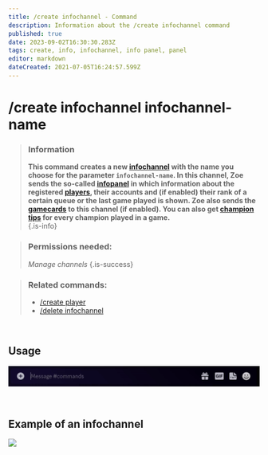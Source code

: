 ```yaml
---
title: /create infochannel - Command
description: Information about the /create infochannel command
published: true
date: 2023-09-02T16:30:30.283Z
tags: create, info, infochannel, info panel, panel
editor: markdown
dateCreated: 2021-07-05T16:24:57.599Z
---
```


# /create infochannel infochannel-name

>### Information
>**This command creates a new [infochannel](/en/features/infoChannel) with the name you choose for the parameter `infochannel-name`. In this channel, Zoe sends the so-called [infopanel](/en/features/infoChannel) in which information about the registered [players](/en/terms/player), their accounts and (if enabled) their rank of a certain queue or the last game played is shown. Zoe also sends the [gamecards](/en/features/gamecards) to this channel (if enabled). You can also get [champion tips](/en/features/champion-analysis) for every champion played in a game.**  
>{.is-info}

>### Permissions needed: 
>*Manage channels*
>{.is-success}

>### Related commands:
>-   [/create player](/en/commands/create/player/)
>-   [/delete infochannel](/en/commands/delete/infoChannel/)

<br>

## Usage

![](/en_/en_create_infochannel.gif)

<br>

## Example of an infochannel

![](/new_infopanel.png)